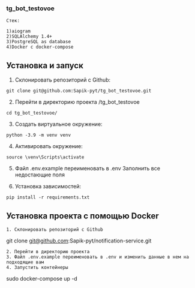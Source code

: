 ### tg_bot_testovoe
```
Стек:

1)aiogram
2)SQLAlchemy 1.4+
3)PostgreSQL as database
4)Docker с docker-compose
```

## Установка и запуск

1. Склонировать репозиторий с Github:

````
git clone git@github.com:Sapik-pyt/tg_bot_testovoe.git
````
2. Перейти в директорию проекта
/tg_bot_testovoe
````
cd tg_bot_testovoe/
````
3. Создать виртуальное окружение:

````
python -3.9 -m venv venv
````

4. Активировать окружение: 

````
source \venv\Scripts\activate
````
5. Файл .env.example переименовать в .env
   Заполнить все недостающие поля

6. Установка зависимостей:
```
pip install -r requirements.txt
```

## Установка проекта с помощью Docker
```
1. Склонировать репозиторий с Github
```
git clone git@github.com:Sapik-pyt/notification-service.git
```
2. Перейти в директорию проекта
3. Файл .env.example переименовать в .env и изменить данные в нем на подходящие вам 
4. Запустить контейнеры 
``` 
sudo docker-compose up -d
 ```

